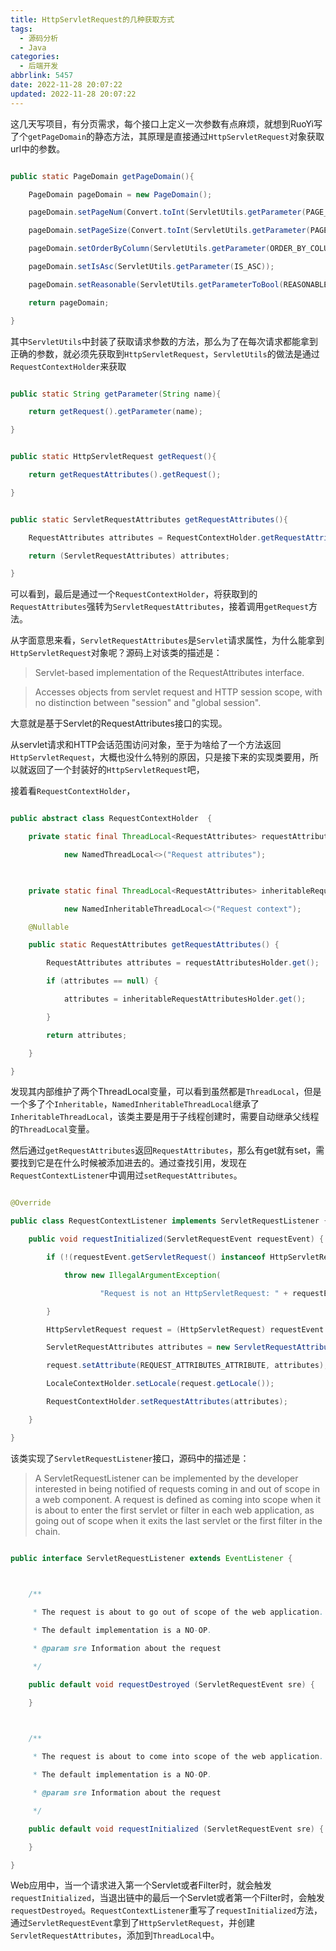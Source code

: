 ```yaml
---
title: HttpServletRequest的几种获取方式
tags:
  - 源码分析
  - Java
categories:
  - 后端开发
abbrlink: 5457
date: 2022-11-28 20:07:22
updated: 2022-11-28 20:07:22
---
```

这几天写项目，有分页需求，每个接口上定义一次参数有点麻烦，就想到RuoYi写了个`getPageDomain`的静态方法，其原理是直接通过`HttpServletRequest`对象获取url中的参数。

```java

public static PageDomain getPageDomain(){

    PageDomain pageDomain = new PageDomain();

    pageDomain.setPageNum(Convert.toInt(ServletUtils.getParameter(PAGE_NUM), 1));

    pageDomain.setPageSize(Convert.toInt(ServletUtils.getParameter(PAGE_SIZE), 10));

    pageDomain.setOrderByColumn(ServletUtils.getParameter(ORDER_BY_COLUMN));

    pageDomain.setIsAsc(ServletUtils.getParameter(IS_ASC));

    pageDomain.setReasonable(ServletUtils.getParameterToBool(REASONABLE));

    return pageDomain;

}

```

其中`ServletUtils`中封装了获取请求参数的方法，那么为了在每次请求都能拿到正确的参数，就必须先获取到`HttpServletRequest`，`ServletUtils`的做法是通过`RequestContextHolder`来获取

```java

public static String getParameter(String name){

    return getRequest().getParameter(name);

}

```

```java

public static HttpServletRequest getRequest(){

    return getRequestAttributes().getRequest();

}

```

```java

public static ServletRequestAttributes getRequestAttributes(){

    RequestAttributes attributes = RequestContextHolder.getRequestAttributes();

    return (ServletRequestAttributes) attributes;

}

```

可以看到，最后是通过一个`RequestContextHolder`，将获取到的`RequestAttributes`强转为`ServletRequestAttributes`，接着调用`getRequest`方法。

从字面意思来看，`ServletRequestAttributes`是`Servlet`请求属性，为什么能拿到`HttpServletRequest`对象呢？源码上对该类的描述是：

> Servlet-based implementation of the RequestAttributes interface.

> Accesses objects from servlet request and HTTP session scope, with no distinction between "session" and "global session".

  

大意就是基于Servlet的RequestAttributes接口的实现。

从servlet请求和HTTP会话范围访问对象，至于为啥给了一个方法返回`HttpServletRequest`，大概也没什么特别的原因，只是接下来的实现类要用，所以就返回了一个封装好的`HttpServletRequest`吧，

接着看`RequestContextHolder`，

```java

public abstract class RequestContextHolder  {

    private static final ThreadLocal<RequestAttributes> requestAttributesHolder =

            new NamedThreadLocal<>("Request attributes");

  

    private static final ThreadLocal<RequestAttributes> inheritableRequestAttributesHolder =

            new NamedInheritableThreadLocal<>("Request context");

    @Nullable

    public static RequestAttributes getRequestAttributes() {

        RequestAttributes attributes = requestAttributesHolder.get();

        if (attributes == null) {

            attributes = inheritableRequestAttributesHolder.get();

        }

        return attributes;

    }

}

```

发现其内部维护了两个ThreadLocal变量，可以看到虽然都是`ThreadLocal`，但是一个多了个`Inheritable`，`NamedInheritableThreadLocal`继承了`InheritableThreadLocal`，该类主要是用于子线程创建时，需要自动继承父线程的`ThreadLocal`变量。

然后通过`getRequestAttributes`返回`RequestAttributes`，那么有get就有set，需要找到它是在什么时候被添加进去的。通过查找引用，发现在`RequestContextListener`中调用过`setRequestAttributes`。

```java

@Override

public class RequestContextListener implements ServletRequestListener {

    public void requestInitialized(ServletRequestEvent requestEvent) {

        if (!(requestEvent.getServletRequest() instanceof HttpServletRequest)) {

            throw new IllegalArgumentException(

                    "Request is not an HttpServletRequest: " + requestEvent.getServletRequest());

        }

        HttpServletRequest request = (HttpServletRequest) requestEvent.getServletRequest();

        ServletRequestAttributes attributes = new ServletRequestAttributes(request);

        request.setAttribute(REQUEST_ATTRIBUTES_ATTRIBUTE, attributes);

        LocaleContextHolder.setLocale(request.getLocale());

        RequestContextHolder.setRequestAttributes(attributes);

    }

}

```

该类实现了`ServletRequestListener`接口，源码中的描述是：

> A ServletRequestListener can be implemented by the developer interested in being notified of requests coming in and out of scope in a web component. A request is defined as coming into scope when it is about to enter the first servlet or filter in each web application, as going out of scope when it exits the last servlet or the first filter in the chain.

  

```java

public interface ServletRequestListener extends EventListener {

  

    /**

     * The request is about to go out of scope of the web application.

     * The default implementation is a NO-OP.

     * @param sre Information about the request

     */

    public default void requestDestroyed (ServletRequestEvent sre) {

    }

  

    /**

     * The request is about to come into scope of the web application.

     * The default implementation is a NO-OP.

     * @param sre Information about the request

     */

    public default void requestInitialized (ServletRequestEvent sre) {

    }

}

```

Web应用中，当一个请求进入第一个Servlet或者Filter时，就会触发`requestInitialized`，当退出链中的最后一个Servlet或者第一个Filter时，会触发`requestDestroyed`。`RequestContextListener`重写了`requestInitialized`方法，通过`ServletRequestEvent`拿到了`HttpServletRequest`，并创建`ServletRequestAttributes`，添加到`ThreadLocal`中。